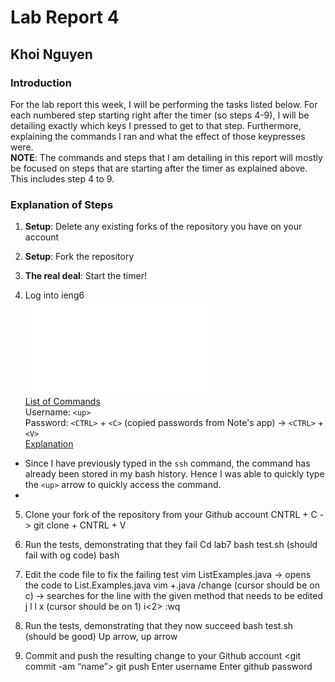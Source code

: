 # Lab Report 4
## Khoi Nguyen
### Introduction
For the lab report this week, I will be performing the tasks listed below. For each numbered step starting right after the timer (so steps 4-9), I will be detailing exactly which keys I pressed to get to that step. Furthermore, explaining the commands I ran and what the effect of those keypresses were. <br>
**NOTE**: The commands and steps that I am detailing in this report will mostly be focused on steps that are starting after the timer as explained above. This includes step 4 to 9. <br>

### Explanation of Steps
1. **Setup**: Delete any existing forks of the repository you have on your account
2. **Setup**: Fork the repository
3. **The real deal**: Start the timer!

4. Log into ieng6 <br>
![image](lab4_1.pdf)<br>
<u> List of Commands </u> <br>
Username: `<up>` <br>
Password: `<CTRL>` + `<C>` (copied passwords from Note's app) -> `<CTRL>` + `<V>` <br>
<u> Explanation </u>
- Since I have previously typed in the `ssh` command, the command has already been stored in my bash history. Hence I was able to quickly type the `<up>` arrow to quickly access the command.
- 
5. Clone your fork of the repository from your Github account
CNTRL + C <link of github lab7> -> git clone +  CNTRL + V
  
6. Run the tests, demonstrating that they fail
Cd lab7
bash test.sh (should fail with og code)
bash<tab>

7. Edit the code file to fix the failing test
vim ListExamples.java -> opens the code to List.Examples.java
vim <tab> +.java
/change<enter> (cursor should be on c) -> searches for the line with the given method that needs to be edited
j l l  x (cursor should be on 1) 
i<2> <escape> :wq <enter>
  
8. Run the tests, demonstrating that they now succeed
bash test.sh (should be good)
Up arrow, up arrow

9. Commit and push the resulting change to your Github account
<git commit -am “name”>
git push
Enter username
Enter github password


